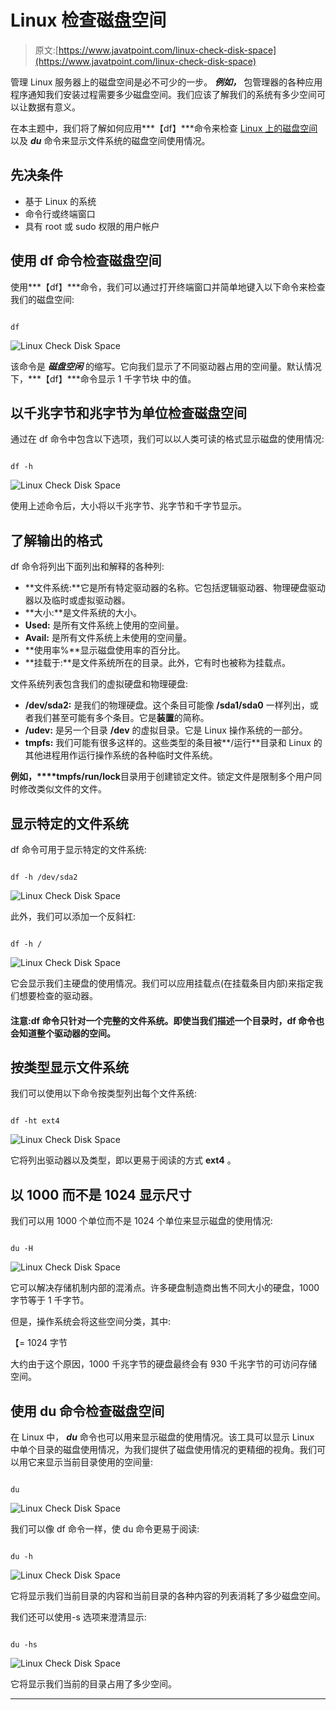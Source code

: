 # Linux 检查磁盘空间

> 原文:[https://www.javatpoint.com/linux-check-disk-space](https://www.javatpoint.com/linux-check-disk-space)

管理 Linux 服务器上的磁盘空间是必不可少的一步。 ***例如，*** 包管理器的各种应用程序通知我们安装过程需要多少磁盘空间。我们应该了解我们的系统有多少空间可以让数据有意义。

在本主题中，我们将了解如何应用***【df】***命令来检查 [Linux 上的磁盘空间](https://www.javatpoint.com/linux-tutorial)以及 ***du*** 命令来显示文件系统的磁盘空间使用情况。

## 先决条件

*   基于 Linux 的系统
*   命令行或终端窗口
*   具有 root 或 sudo 权限的用户帐户

## 使用 df 命令检查磁盘空间

使用***【df】***命令，我们可以通过打开终端窗口并简单地键入以下命令来检查我们的磁盘空间:

```

df 

```

![Linux Check Disk Space](../Images/fcdc598ceb7a7f54e9c5f761423a3cde.png)

该命令是 ***磁盘空闲*** 的缩写。它向我们显示了不同驱动器占用的空间量。默认情况下，***【df】***命令显示 1 千字节块 中的值。

## 以千兆字节和兆字节为单位检查磁盘空间

通过在 df 命令中包含以下选项，我们可以以人类可读的格式显示磁盘的使用情况:

```

df -h

```

![Linux Check Disk Space](../Images/67cad2cb43892e12960c0218d480b836.png)

使用上述命令后，大小将以千兆字节、兆字节和千字节显示。

## 了解输出的格式

df 命令将列出下面列出和解释的各种列:

*   **文件系统:**它是所有特定驱动器的名称。它包括逻辑驱动器、物理硬盘驱动器以及临时或虚拟驱动器。
*   **大小:**是文件系统的大小。
*   **Used:** 是所有文件系统上使用的空间量。
*   **Avail:** 是所有文件系统上未使用的空间量。
*   **使用率%**显示磁盘使用率的百分比。
*   **挂载于:**是文件系统所在的目录。此外，它有时也被称为挂载点。

文件系统列表包含我们的虚拟硬盘和物理硬盘:

*   **/dev/sda2:** 是我们的物理硬盘。这个条目可能像 **/sda1/sda0** 一样列出，或者我们甚至可能有多个条目。它是**装置**的简称。
*   **/udev:** 是另一个目录 **/dev** 的虚拟目录。它是 Linux 操作系统的一部分。
*   **tmpfs:** 我们可能有很多这样的。这些类型的条目被**/运行**目录和 Linux 的其他进程用作运行操作系统的各种临时文件系统。

**例如，****tmpfs/run/lock**目录用于创建锁定文件。锁定文件是限制多个用户同时修改类似文件的文件。

## 显示特定的文件系统

df 命令可用于显示特定的文件系统:

```

df -h /dev/sda2

```

![Linux Check Disk Space](../Images/9c8c2fa1d5db27be11ae3dc3625533d2.png)

此外，我们可以添加一个反斜杠:

```

df -h /

```

![Linux Check Disk Space](../Images/71ea57543ad175cafbfa845985ba10bd.png)

它会显示我们主硬盘的使用情况。我们可以应用挂载点(在挂载条目内部)来指定我们想要检查的驱动器。

#### 注意:df 命令只针对一个完整的文件系统。即使当我们描述一个目录时，df 命令也会知道整个驱动器的空间。

## 按类型显示文件系统

我们可以使用以下命令按类型列出每个文件系统:

```

df -ht ext4

```

![Linux Check Disk Space](../Images/651d44f97e910dcd51cd8ccc6b3834e0.png)

它将列出驱动器以及类型，即以更易于阅读的方式 **ext4** 。

## 以 1000 而不是 1024 显示尺寸

我们可以用 1000 个单位而不是 1024 个单位来显示磁盘的使用情况:

```

du -H

```

![Linux Check Disk Space](../Images/fe78d9daf192c7660ecce70eadce0128.png)

它可以解决存储机制内部的混淆点。许多硬盘制造商出售不同大小的硬盘，1000 字节等于 1 千字节。

但是，操作系统会将这些空间分类，其中:

【= 1024 字节

大约由于这个原因，1000 千兆字节的硬盘最终会有 930 千兆字节的可访问存储空间。

## 使用 du 命令检查磁盘空间

在 Linux 中， ***du*** 命令也可以用来显示磁盘的使用情况。该工具可以显示 Linux 中单个目录的磁盘使用情况，为我们提供了磁盘使用情况的更精细的视角。我们可以用它来显示当前目录使用的空间量:

```

du

```

![Linux Check Disk Space](../Images/2ea5c7ab3083dbbb3a0775a4f68a78b9.png)

我们可以像 df 命令一样，使 du 命令更易于阅读:

```

du -h

```

![Linux Check Disk Space](../Images/d748f5ea131e06a43889df2074edcdb0.png)

它将显示我们当前目录的内容和当前目录的各种内容的列表消耗了多少磁盘空间。

我们还可以使用-s 选项来澄清显示:

```

du -hs 

```

![Linux Check Disk Space](../Images/09147f1da8795ed6e31fe12fc6a33654.png)

它将显示我们当前的目录占用了多少空间。

* * *